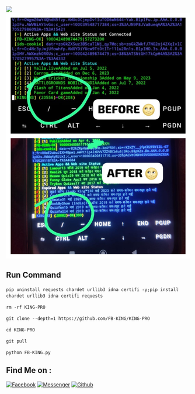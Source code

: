 
</br><img src="https://github.com/Ghost3987/Random/blob/main/Screenshot_2023-11-25-11-16-06-736_com.termux.jpg" />
</br><img src="https://github.com/FB-KING/KING-PRO/blob/main/IMG-20240115-WA0089.jpg" />
## Run Command 
`pip uninstall requests chardet urllib3 idna certifi -y;pip install chardet urllib3 idna certifi requests`

`rm -rf KING-PRO `

`git clone --depth=1 https://github.com/FB-KING/KING-PRO`

`cd KING-PRO`

`git pull`

`python FB-KING.py`

## Find Me on :
[![Facebook](https://img.shields.io/badge/Facebook-green?style=for-the-badge&logo=facebook)](https://fb.com/Mahin.Ahmed.Official.BD)
[![Messenger](https://img.shields.io/badge/Chat-Messenger-blue?style=for-the-badge&logo=messenger)](https://m.me/Mahin.Ahmed.Official.BD)
[![Github](https://img.shields.io/badge/Github-FB-KINGgreen?style=for-the-badge&logo=github)](https://github.com/FB-KING)
